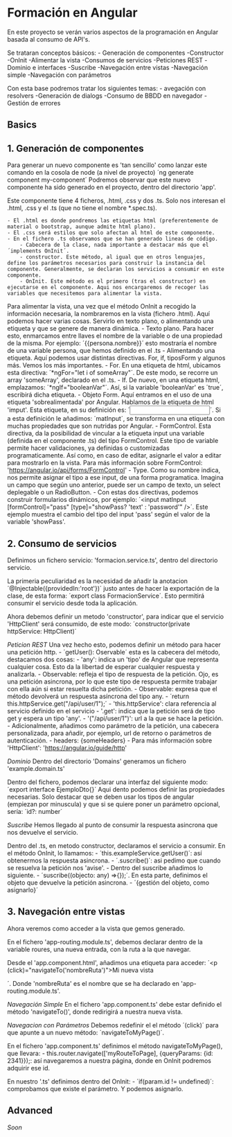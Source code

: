 # Formación en Angular

En este proyecto se verán varios aspectos de la programación en Angular basada al consumo de API's.

Se trataran conceptos básicos:
    - Generación de componentes
        -Constructor
        -OnInit
        -Alimentar la vista
    -Consumos de servicios
        -Peticiones REST
        -Dominio e interfaces
        -Suscribe
    -Navegación entre vistas
        -Navegación simple
        -Navegación con parámetros

Con esta base podremos tratar los siguientes temas:
    - avegación con resolvers
    -Generación de dialogs
    -Consumo de BBDD en navegador
    -Gestión de errores

## Basics

## 1. Generación de componentes

Para generar un nuevo componente es 'tan sencillo' como lanzar este comando en la cosola de node (a nivel de proyecto)
    ´ng generate component my-component´
Podremos observar que este nuevo componente ha sido generado en el proyecto, dentro del directorio 'app'.

Este componente tiene 4 ficheros, .html, .css y dos .ts.
Solo nos interesan el .html, .css y el .ts (que no tiene el nombre *.spec.ts).

    - El .html es donde pondremos las etiquetas html (preferentemente de material o bootstrap, aunque admite html plano).
    - El .css será estilos que solo afectan al html de este componente.
    - En el fichero .ts observamos que se han generado lineas de código.
        - Cabecera de la clase, nada importante a destacar más que el ´implements OnInit´.
        - constructor. Este método, al igual que en otros lenguajes, define los parámetros necesarios para construir la instancia del componente. Generalmente, se declaran los servicios a consumir en este componente.
        - OnInit. Este método es el primero (tras el constructor) en ejecutarse en el componente. Aqui nos encargaremos de recoger las variables que necesitemos para alimentar la vista.

Para alimentar la vista, una vez que el método OnInit a recogido la información necesaria, la nombraremos en la vista (fichero .html).
Aquí podemos hacer varias cosas. Servirlo en texto plano, o alimentando una etiqueta y que se genere de manera dinámica.
    - Texto plano. Para hacer esto, enmarcamos entre llaves el nombre de la variable o de una propiedad de la misma. Por ejemplo: ´{{persona.nombre}}´ esto mostraría el nombre de una variable persona, que hemos definido en el .ts
    - Alimentando una etiqueta. Aquí podemos usar distintas directivas. For, if, tiposForm y algunos más. Vemos los más importantes.
        - For. En una etiqueta de html, ubicamos esta directiva: ´*ngFor="let i of someArray"´. De este modo, se recorre un array 'someArray', declarado en el .ts.
        - If. De nuevo, en una etiqueta html, emplazamos: ´*ngIf="booleanVar"´. Así, si la variable 'booleanVar' es ´true´, escribirá dicha etiqueta.
        - Objeto Form. Aquí entramos en el uso de una etiqueta 'sobrealimentada' por Angular. Hablamos de la etiqueta de html 'imput'. Esta etiqueta, en su definición es: ´<input type="text" value="" id="inputTag" />´. Si a esta definición le añadimos: ´matInput´, se transforma en una etiqueta con muchas propiedades que son nutridas por Angular.
            - FormControl. Esta directiva, da la posibilidad de vincular a la etiqueta input una variable (definida en el componente .ts) del tipo FormControl. Este tipo de variable permite hacer validaciones, ya definidas o customizadas programaticamente. Así como, en caso de editar, asignarle el valor a editar para mostrarlo en la vista. Para más información sobre FormControl: 'https://angular.io/api/forms/FormControl'
            - Type. Como su nombre indica, nos permite asignar el tipo a ese input, de una forma programatica. Imagina un campo que según uno anterior, puede ser un campo de texto, un select deplegable o un RadioButton. 
            - Con estas dos directivas, podemos construir formularios dinámicos, por ejemplo: ´<input matInput [formControl]="pass" [type]="showPass? 'text' : 'password'" />´. Este ejemplo muestra el cambio del tipo del input 'pass' según el valor de la variable 'showPass'.

## 2. Consumo de servicios

Definimos un fichero servicio: 'formacion.service.ts', dentro del directorio servicio.

La primeria peculiaridad es la necesidad de añadir la anotacion ´@Injectable({providedIn:'root'})´ justo antes de hacer la exportación de la clase, de esta forma: ´export class FormacionService´. Esto permitirá consumir el servicio desde toda la aplicación.

Ahora debemos definir un metodo 'constructor', para indicar que el servicio 'HttpClient' será consumido, de este modo: ´constructor(private httpService: HttpClient)´

*Peticion REST*
Una vez hecho esto, podemos definir un método para hacer una petición http.
    - ´getUser(): Oservable<any>´ esta es la cabecera del método, destacamos dos cosas:
        - 'any': indica un 'tipo' de Angular que representa cualquier cosa. Esto da la libertad de esperar cualquier respuesta y analizarla.
        - Observable: refleja el tipo de respuesta de la petición. Ojo, es una petición asincrona, por lo que este tipo de respuesta permite trabajar con ella aún si estar resuelta dicha petición.
        - Observable<any>: expresa que el método devolverá un respuesta asíncrona del tipo any.
    - ´return this.httpService.get<any>("/api/user/1");´
        - 'this.httpService': clara referencia al servicio definido en el servicio
        - '.get<any>': indica que la petición será de tipo get y espera un tipo 'any'.
        - '("/api/user/1")': url a la que se hace la petición.
    - Adicionalmente, añadimos como parámetro de la petición, una cabecera personalizada, para añadir, por ejemplo, url de retorno o parámetros de autenticación.
        - headers: {someHeaders}
    - Para más información sobre 'HttpClient': 'https://angular.io/guide/http'

*Dominio*
Dentro del directorio 'Domains' generamos un fichero 'example.domain.ts'

Dentro del fichero, podemos declarar una interfaz del siguiente modo: ´export interface EjemploDto{}´
Aqui dento podemos definir las propiedades necesarias. Solo destacar que se deben usar los tipos de angular (empiezan por minuscula) y que si se quiere poner un parámetro opcional, sería: ´id?: number´

*Suscribe*
Hemos llegado al punto de consumir la respuesta asincrona que nos devuelve el servicio.

Dentro del .ts, en metodo constructor, declaramos el servicio a consumir.
En el método OnInit, lo llamamos:
    - ´this.exampleService.getUser()´: así obtenermos la respuesta asincrona.
    - ´.suscribe()´: asi pedimo que cuando se resuelva la petición nos 'avise'.
    - Dentro del suscribe añadimos lo siguiente.
        - ´suscribe((objecto: any) =>{});´. En esta parte, definimos el objeto que devuelve la petición asincrona.
        - ´{gestión del objeto, como asignarlo}´

## 3. Navegación entre vistas

Ahora veremos como acceder a la vista que gemos generado.

En el fichero 'app-routing.module.ts', debemos declarar dentro de la variable roures, una nueva entrada, con la ruta a la que navegar.

Desde el 'app.component.html', añadimos una etiqueta para acceder: ´<p (click)="navigateTo('nombreRuta')">Mi nueva vista</p>´. Donde 'nombreRuta' es el nombre que se ha declarado en 'app-routing.module.ts'.

*Navegación Simple*
En el fichero 'app.component.ts' debe estar definido el método 'navigateTo()', donde redirigirá a nuestra nueva vista.

*Navegacion con Parámetros*
Debemos redefinir el el método ´(click)´ para que apunte a un nuevo método: ´navigateToMyPage()´.

En el fichero 'app.component.ts' definimos el método navigateToMyPage(), que llevara:
    - this.router.navigate(['myRouteToPage], {queryParams: {id: 2341}});: así navegaremos a nuestra página, donde en OnInit podremos adquirir ese id.

En nuestro '.ts' definimos dentro del OnInit:
    - ´if(param.id != undefined)´: comprobamos que existe el parámetro. Y podemos asignarlo.

## Advanced

*Soon*
